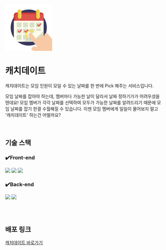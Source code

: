 <img src="/public/images/Logo.png" alt="Logo" width="150px">

# 캐치데이트

캐치데이트는 모임 인원이 모일 수 있는 날짜를 한 번에 Pick 해주는 서비스입니다.
<br>

모임 날짜를 잡아야 하는데,
멤버마다 가능한 날이 달라서 날짜 정하기가가 어려우셨을텐데요!
모임 멤버가 각각 날짜를 선택하여 모두가 가능한 날짜를 알려드리기 때문에 모임 날짜를 잡기 한결 수월해질 수 있습니다.
이젠 모임 멤버에게 일일이 물어보지 말고 '캐치데이트' 하는건 어떨까요?
<br>
<br>
<br>

## 기술 스택

### ✔️Front-end

<p>

<img src="https://img.shields.io/badge/Next.js-000000?style=for-the-badge&logo=Next.js&logoColor=white" style="height: 30px">
<img src="https://img.shields.io/badge/typescript-blue?style=for-the-badge&logo=typescript&logoColor=white"style="height: 30px;">
<img src="https://img.shields.io/badge/Tailwind CSS-06B6D4?style=for-the-badge&logo=Tailwind CSS&logoColor=white"style="height: 30px;">
</p>

### ✔️Back-end

<p>
  <img src="https://img.shields.io/badge/express-000000?style=for-the-badge&logo=express&logoColor=white"style="height: 30px;">
  <img src="https://img.shields.io/badge/mongoDB-47A248?style=for-the-badge&logo=MongoDB&logoColor=white"style="height: 30px;">
  </p>

  <br>
  <br>

## 배포 링크

<a href="https://catch-date.vercel.app/">
캐치데이트 바로가기 
</a>
